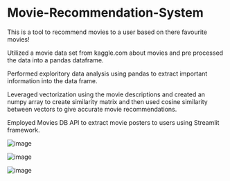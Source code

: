 # Movie-Recommendation-System

This is a tool to recommend movies to a user based on there favourite movies!

Utilized a movie data set from kaggle.com about movies and pre processed the data into a pandas dataframe. 

Performed exploritory data analysis using pandas to extract important information into the data frame.

Leveraged vectorization using the movie descriptions and created an numpy array to create similarity matrix and then used cosine similarity between vectors to give accurate movie recommendations.

Employed Movies DB API to extract movie posters to users using Streamlit framework.

![image](https://user-images.githubusercontent.com/85218416/210271098-740f22f3-c831-422d-805a-01683a4a9304.png)

![image](https://user-images.githubusercontent.com/85218416/210271125-bf4c34d3-1259-47c6-b8db-372ee97af6a9.png)

![image](https://user-images.githubusercontent.com/85218416/210271417-2b34d926-7de3-4db8-afbe-193bdc09aa79.png)


